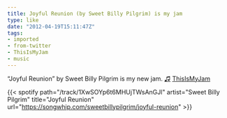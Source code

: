 ```yaml
---
title: Joyful Reunion (by Sweet Billy Pilgrim) is my jam
type: like
date: "2012-04-19T15:11:47Z"
tags:
- imported
- from-twitter
- ThisIsMyJam
- music
---
```

“Joyful Reunion” by Sweet Billy Pilgrim is my new jam. [♫](https://t.thisismyjam.com/jphastings/_1967hak) [ThisIsMyJam](/tags/thisismyjam)

{{< spotify path="/track/1XwSOYp6t6MHUjTWsAnGJl" artist="Sweet Billy Pilgrim" title="Joyful Reunion" url="https://songwhip.com/sweetbillypilgrim/joyful-reunion" >}}
